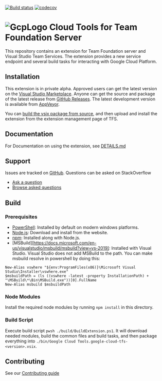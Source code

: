 [![Build status][AppVeyorBadge]][AppVeyorLink]
[![codecov][CodeCovBadge]][CodeCovLink]

# ![GcpLogo][GcpLogo] Cloud Tools for Team Foundation Server

This repository contains an extension for Team Foundation server and Visual
Studio Team Services. The extension provides a new service endpoint and several
build tasks for interacting with Google Cloud Platform.

## Installation

This extension is in private alpha. Approved users can get the latest version
on the [Visual Studio Marketplace][Marketplace].
Anyone can get the source and package of the latest release from [GitHub Releases][GitHubReleases].
The latest development version is available from [AppVeyor][AppVeyor].

You can [build the vsix package from source](#Build), and then upload and
install the extension from the extension management page of TFS.

## Documentation

For Documentation on using the extension, see [DETAILS.md](DETAILS.md)

## Support

Issues are tracked on [GitHub][GitHubIssues].
Questions can be asked on StackOverflow
  - [Ask a question][StackOverflowAsk]
  - [Browse asked questions][StackOverflowBrowse]

## Build

### Prerequisites

  - [PowerShell][PowerShell]: Installed by default on modern windows platforms.
  - [Node.js][Node]: Download and install from the website.
  - [npm][npm]: Installed along with Node.js.
  - [MSBuild][https://docs.microsoft.com/en-us/visualstudio/msbuild/msbuild?view=vs-2019]: Installed with Visual Studio. Visual Studio does not add MSBuild to the path. You can make msbuild resolve in powershell by doing this:

```  
New-Alias vswhere "${env:ProgramFiles(x86)}\Microsoft Visual Studio\Installer\vswhere.exe"
$msbuildPath = (ls ((vswhere -latest -property InstallationPath) + "\MSBuild\*\Bin\MSBuild.exe"))[0].FullName
New-Alias msbuild $msbuildPath
```

### Node Modules

Install the required node modules by running `npm install` in this directory.

### Build Script

Execute build script `pwsh ./build/BuildExtension.ps1`. It will download needed
modules, build the common files and build tasks, and then package everything
into `./bin/Google Cloud Tools.google-cloud-tfs-<version>.vsix`.

## Contributing

 See our [Contributing guide](CONTRIBUTING.md)

[GcpLogo]: images/cloud_64x64.png
[PowerShell]: https://msdn.microsoft.com/powershell
[Node]: https://nodejs.org
[npm]: https://www.npmjs.com
[TypeScript]: https://www.typescriptlang.org
[tfs-cli]: https://github.com/Microsoft/tfs-cli
[mocha]: https://mochajs.org/
[ts-node]: https://www.npmjs.com/package/ts-node
[nyc]: https://istanbul.js.org/
[CloudSdk]: https://cloud.google.com/sdk/downloads

[GitHubIssues]: https://github.com/GoogleCloudPlatform/google-cloud-tfs/issues
[GitHubReleases]: https://github.com/GoogleCloudPlatform/google-cloud-tfs/releases

[Marketplace]: https://marketplace.visualstudio.com/items?itemName=GoogleCloudTools.google-cloud-tfs

[AppVeyor]: https://ci.appveyor.com/project/ILMTitan/google-cloud-tfs/build/artifacts
[AppVeyorBadge]: https://ci.appveyor.com/api/projects/status/hu7qlgxrh2j0i35y/branch/master?svg=true
[AppVeyorLink]: https://ci.appveyor.com/project/ILMTitan/google-cloud-tfs/branch/master

[CodeCovBadge]: https://codecov.io/gh/GoogleCloudPlatform/google-cloud-tfs/branch/master/graph/badge.svg
[CodeCovLink]: https://codecov.io/gh/GoogleCloudPlatform/google-cloud-tfs

[StackOverflowAsk]: http://stackoverflow.com/questions/ask?tags=google-cloud-tfs
[StackOverflowBrowse]: http://stackoverflow.com/questions/tagged/google-cloud-tfs

